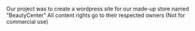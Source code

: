Our project was to create a wordpress site for our made-up store named "BeautyCenter" 
All content rights go to their respected owners
(Not for commercial use)
